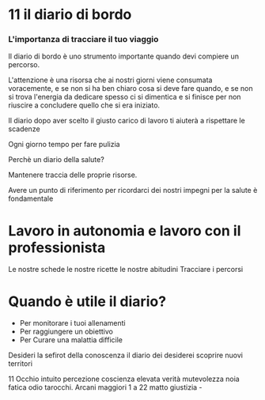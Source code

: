 # 11 il diario di bordo

### L'importanza di tracciare il tuo viaggio

Il diario di bordo è uno strumento importante quando devi compiere un percorso.

L'attenzione è una risorsa che ai nostri giorni viene consumata voracemente, e se non si ha ben chiaro cosa si deve fare quando, e se non si trova l'energia da dedicare spesso ci si dimentica e si finisce per non riuscire a concludere quello che si era iniziato.

Il diario dopo aver scelto il giusto carico di lavoro ti aiuterà 
a rispettare le scadenze
 
Ogni giorno tempo per fare pulizia

Perchè un diario della salute?

Mantenere traccia delle proprie risorse.




Avere un punto di riferimento per ricordarci dei nostri impegni per la salute è fondamentale

# Lavoro in autonomia e lavoro con il professionista

Le nostre schede 
le nostre ricette 
le nostre abitudini
Tracciare i percorsi


# Quando è utile il diario?


- Per monitorare i tuoi allenamenti 
- Per raggiungere un obiettivo
- Per Curare una malattia difficile




Desideri la sefirot della conoscenza il diario dei desiderei scoprire nuovi territori


11 Occhio intuito percezione coscienza elevata verità mutevolezza noia fatica odio tarocchi. Arcani maggiori 1 a 22 matto  giustizia -
<!--stackedit_data:
eyJoaXN0b3J5IjpbMTc4NjQzODA0LDY5OTEwMDEwNSwxOTA5MT
I4NTkxLDEyODI4NDIyMzBdfQ==
-->
